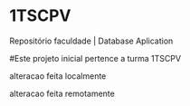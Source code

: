 # 1TSCPV
Repositório faculdade | Database Aplication

#Este projeto inicial pertence a turma 1TSCPV

alteracao feita localmente

alteracao feita remotamente
